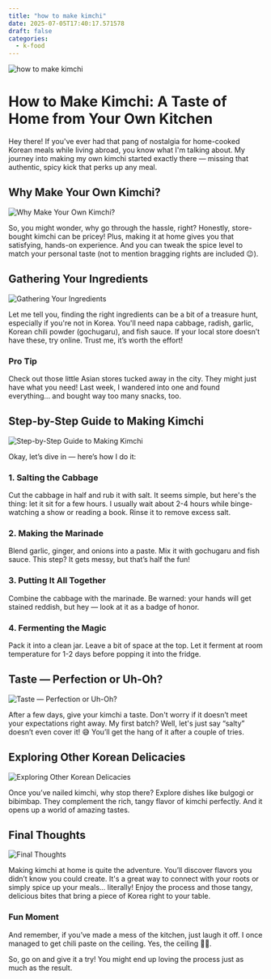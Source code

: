 ```yaml
---
title: "how to make kimchi"
date: 2025-07-05T17:40:17.571578
draft: false
categories:
  - k-food
---
```


![how to make kimchi](/images/2025-07-05-how-to-make-kimchi.jpg)

# How to Make Kimchi: A Taste of Home from Your Own Kitchen

Hey there! If you've ever had that pang of nostalgia for home-cooked Korean meals while living abroad, you know what I'm talking about. My journey into making my own kimchi started exactly there — missing that authentic, spicy kick that perks up any meal.

## Why Make Your Own Kimchi?
![Why Make Your Own Kimchi?](/images/2025-07-05-how-to-make-kimchi-h2-1.jpg)


So, you might wonder, why go through the hassle, right? Honestly, store-bought kimchi can be pricey! Plus, making it at home gives you that satisfying, hands-on experience. And you can tweak the spice level to match your personal taste (not to mention bragging rights are included 😉).

## Gathering Your Ingredients
![Gathering Your Ingredients](/images/2025-07-05-how-to-make-kimchi-h2-2.jpg)


Let me tell you, finding the right ingredients can be a bit of a treasure hunt, especially if you're not in Korea. You'll need napa cabbage, radish, garlic, Korean chili powder (gochugaru), and fish sauce. If your local store doesn’t have these, try online. Trust me, it’s worth the effort!

### Pro Tip

Check out those little Asian stores tucked away in the city. They might just have what you need! Last week, I wandered into one and found everything... and bought way too many snacks, too.

## Step-by-Step Guide to Making Kimchi
![Step-by-Step Guide to Making Kimchi](/images/2025-07-05-how-to-make-kimchi-h2-3.jpg)


Okay, let’s dive in — here’s how I do it:

### 1. Salting the Cabbage

Cut the cabbage in half and rub it with salt. It seems simple, but here's the thing: let it sit for a few hours. I usually wait about 2-4 hours while binge-watching a show or reading a book. Rinse it to remove excess salt.

### 2. Making the Marinade

Blend garlic, ginger, and onions into a paste. Mix it with gochugaru and fish sauce. This step? It gets messy, but that’s half the fun!

### 3. Putting It All Together

Combine the cabbage with the marinade. Be warned: your hands will get stained reddish, but hey — look at it as a badge of honor.

### 4. Fermenting the Magic

Pack it into a clean jar. Leave a bit of space at the top. Let it ferment at room temperature for 1-2 days before popping it into the fridge.

## Taste — Perfection or Uh-Oh?
![Taste — Perfection or Uh-Oh?](/images/2025-07-05-how-to-make-kimchi-h2-4.jpg)


After a few days, give your kimchi a taste. Don't worry if it doesn’t meet your expectations right away. My first batch? Well, let's just say “salty” doesn’t even cover it! 😅 You’ll get the hang of it after a couple of tries.

## Exploring Other Korean Delicacies
![Exploring Other Korean Delicacies](/images/2025-07-05-how-to-make-kimchi-h2-5.jpg)


Once you’ve nailed kimchi, why stop there? Explore dishes like bulgogi or bibimbap. They complement the rich, tangy flavor of kimchi perfectly. And it opens up a world of amazing tastes.

## Final Thoughts
![Final Thoughts](/images/2025-07-05-how-to-make-kimchi-h2-6.jpg)


Making kimchi at home is quite the adventure. You’ll discover flavors you didn’t know you could create. It's a great way to connect with your roots or simply spice up your meals... literally! Enjoy the process and those tangy, delicious bites that bring a piece of Korea right to your table.

### Fun Moment

And remember, if you’ve made a mess of the kitchen, just laugh it off. I once managed to get chili paste on the ceiling. Yes, the ceiling 🤦‍♂️.

So, go on and give it a try! You might end up loving the process just as much as the result.
